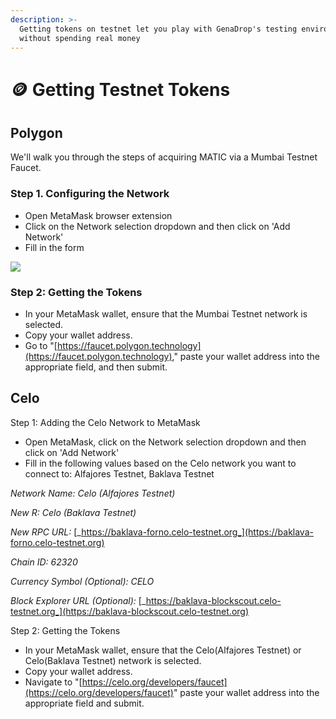 ```yaml
---
description: >-
  Getting tokens on testnet let you play with GenaDrop's testing environment
  without spending real money
---
```


# 🪙 Getting Testnet Tokens



## **Polygon**

We'll walk you through the steps of acquiring MATIC via a Mumbai Testnet Faucet.

### Step 1. Configuring the Network

* Open MetaMask browser extension
* Click on the Network selection dropdown and then click on 'Add Network'
* Fill in the form

![](https://t4659940.p.clickup-attachments.com/t4659940/98f04a48-f739-4bd7-85bc-794fd63eb55f/Screenshot%202022-08-18%20at%2016.49.45.jpg)

### Step 2: Getting the Tokens

* In your MetaMask wallet, ensure that the Mumbai Testnet network is selected.
* Copy your wallet address.
* Go to "[https://faucet.polygon.technology](https://faucet.polygon.technology)," paste your wallet address into the appropriate field, and then submit.

## **Celo**

Step 1: Adding the Celo Network to MetaMask

* Open MetaMask, click on the Network selection dropdown and then click on 'Add Network'
* Fill in the following values based on the Celo network you want to connect to: Alfajores Testnet, Baklava Testnet

_Network Name: Celo (Alfajores Testnet)_

_New R: Celo (Baklava Testnet)_

_New RPC URL:_ [_https://baklava-forno.celo-testnet.org_](https://baklava-forno.celo-testnet.org)

_Chain ID: 62320_

_Currency Symbol (Optional): CELO_

_Block Explorer URL (Optional):_ [_https://baklava-blockscout.celo-testnet.org_](https://baklava-blockscout.celo-testnet.org)

Step 2: Getting the Tokens

* In your MetaMask wallet, ensure that the Celo(Alfajores Testnet) or Celo(Baklava Testnet) network is selected.
* Copy your wallet address.
* Navigate to "[https://celo.org/developers/faucet](https://celo.org/developers/faucet)" paste your wallet address into the appropriate field and submit.

###

